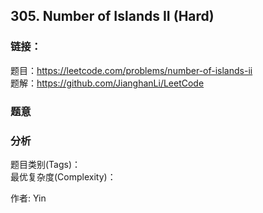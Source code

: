 ## 305. Number of Islands II (Hard)

### **链接**：
题目：https://leetcode.com/problems/number-of-islands-ii  
题解：https://github.com/JianghanLi/LeetCode

### **题意**



### **分析**  
题目类别(Tags)：  
最优复杂度(Complexity)：  



作者: Yin
